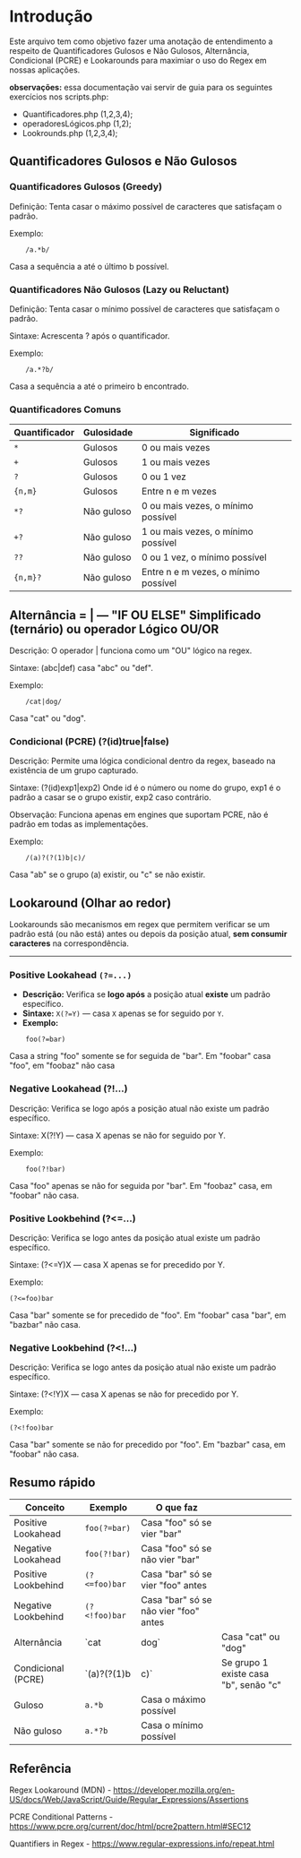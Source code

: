 # Introdução 
Este arquivo tem como objetivo fazer uma anotação de entendimento a respeito de 
Quantificadores Gulosos e Não Gulosos, Alternância, Condicional (PCRE) e Lookarounds
para maximiar o uso do Regex em nossas aplicações.

**observações:** essa documentação vai servir de guia para os seguintes exercícios nos scripts.php:

- Quantificadores.php (1,2,3,4);
- operadoresLógicos.php (1,2);
- Lookrounds.php (1,2,3,4);

## Quantificadores Gulosos e Não Gulosos

### Quantificadores Gulosos (Greedy)

Definição: Tenta casar o máximo possível de caracteres que satisfaçam o padrão.

Exemplo:

```regex
    /a.*b/
```
Casa a sequência a até o último b possível.

### Quantificadores Não Gulosos (Lazy ou Reluctant)

Definição: Tenta casar o mínimo possível de caracteres que satisfaçam o padrão.

Sintaxe: Acrescenta ? após o quantificador.

Exemplo:
```regex
    /a.*?b/
```

Casa a sequência a até o primeiro b encontrado.

### Quantificadores Comuns

| Quantificador | Gulosidade | Significado                          |
| ------------- | ---------- | ------------------------------------ |
| `*`           | Gulosos    | 0 ou mais vezes                      |
| `+`           | Gulosos    | 1 ou mais vezes                      |
| `?`           | Gulosos    | 0 ou 1 vez                           |
| `{n,m}`       | Gulosos    | Entre n e m vezes                    |
| `*?`          | Não guloso | 0 ou mais vezes, o mínimo possível   |
| `+?`          | Não guloso | 1 ou mais vezes, o mínimo possível   |
| `??`          | Não guloso | 0 ou 1 vez, o mínimo possível        |
| `{n,m}?`      | Não guloso | Entre n e m vezes, o mínimo possível |


## Alternância = | — "IF OU ELSE" Simplificado (ternário) ou operador Lógico OU/OR

Descrição: O operador | funciona como um "OU" lógico na regex.

Sintaxe: (abc|def) casa "abc" ou "def".

Exemplo:

```regex
    /cat|dog/
```

Casa "cat" ou "dog".

### Condicional (PCRE) (?(id)true|false)

Descrição: Permite uma lógica condicional dentro da regex, baseado na existência de um grupo capturado.

Sintaxe: (?(id)exp1|exp2)
Onde id é o número ou nome do grupo, exp1 é o padrão a casar se o grupo existir, exp2 caso contrário.

Observação: Funciona apenas em engines que suportam PCRE, não é padrão em todas as implementações.

Exemplo:
```regex
    /(a)?(?(1)b|c)/
```

Casa "ab" se o grupo (a) existir, ou "c" se não existir.

## Lookaround (Olhar ao redor)

Lookarounds são mecanismos em regex que permitem verificar se um padrão está (ou não está) antes ou depois da posição atual, **sem consumir caracteres** na correspondência.

---

### Positive Lookahead `(?=...)`

- **Descrição:** Verifica se **logo após** a posição atual **existe** um padrão específico.
- **Sintaxe:** `X(?=Y)` — casa `X` apenas se for seguido por `Y`.
- **Exemplo:**

```regex
    foo(?=bar)
```

Casa a string "foo" somente se for seguida de "bar". Em "foobar" casa "foo", em "foobaz" não casa

### Negative Lookahead (?!...)

Descrição: Verifica se logo após a posição atual não existe um padrão específico.

Sintaxe: X(?!Y) — casa X apenas se não for seguido por Y.

Exemplo:

```regex
    foo(?!bar)
```

Casa "foo" apenas se não for seguida por "bar". Em "foobaz" casa, em "foobar" não casa.

### Positive Lookbehind (?<=...)

Descrição: Verifica se logo antes da posição atual existe um padrão específico.

Sintaxe: (?<=Y)X — casa X apenas se for precedido por Y.

Exemplo:

```regex
(?<=foo)bar
```

Casa "bar" somente se for precedido de "foo". Em "foobar" casa "bar", em "bazbar" não casa.

### Negative Lookbehind (?<!...)

Descrição: Verifica se logo antes da posição atual não existe um padrão específico.

Sintaxe: (?<!Y)X — casa X apenas se não for precedido por Y.

Exemplo:

```regex
(?<!foo)bar
```

Casa "bar" somente se não for precedido por "foo". Em "bazbar" casa, em "foobar" não casa.

## Resumo rápido

| Conceito            | Exemplo       | O que faz                             |                                       |
| ------------------- | ------------- | ------------------------------------- | ------------------------------------- |
| Positive Lookahead  | `foo(?=bar)`  | Casa "foo" só se vier "bar"           |                                       |
| Negative Lookahead  | `foo(?!bar)`  | Casa "foo" só se não vier "bar"       |                                       |
| Positive Lookbehind | `(?<=foo)bar` | Casa "bar" só se vier "foo" antes     |                                       |
| Negative Lookbehind | `(?<!foo)bar` | Casa "bar" só se não vier "foo" antes |                                       |
| Alternância         | \`cat         | dog\`                                 | Casa "cat" ou "dog"                   |
| Condicional (PCRE)  | \`(a)?(?(1)b  | c)\`                                  | Se grupo 1 existe casa "b", senão "c" |
| Guloso              | `a.*b`        | Casa o máximo possível                |                                       |
| Não guloso          | `a.*?b`       | Casa o mínimo possível                |                                       |

## Referência

Regex Lookaround (MDN) - https://developer.mozilla.org/en-US/docs/Web/JavaScript/Guide/Regular_Expressions/Assertions

PCRE Conditional Patterns - https://www.pcre.org/current/doc/html/pcre2pattern.html#SEC12

Quantifiers in Regex - https://www.regular-expressions.info/repeat.html
